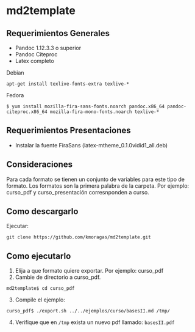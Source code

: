 # md2template

## Requerimientos Generales

- Pandoc 1.12.3.3 o superior
- Pandoc Citeproc
- Latex completo

Debian
```
apt-get install texlive-fonts-extra texlive-*
```

Fedora
```
$ yum install mozilla-fira-sans-fonts.noarch pandoc.x86_64 pandoc-citeproc.x86_64 mozilla-fira-mono-fonts.noarch texlive-*
```

## Requerimientos Presentaciones

- Instalar la fuente FiraSans (latex-mtheme_0.1.0vidid1_all.deb)

## Consideraciones

Para cada formato se tienen un conjunto de variables para este tipo de formato. Los formatos son la primera palabra de la carpeta. Por ejemplo: curso_pdf y curso_presentación corresnponden a curso. 

## Como descargarlo

Ejecutar:

```
git clone https://github.com/kmoragas/md2template.git
```


## Como ejecutarlo

1. Elija a que formato quiere exportar. Por ejemplo: curso_pdf
2. Cambie de directorio a curso_pdf. 
```
md2template$ cd curso_pdf
```

3. Compile el ejemplo:
```
curso_pdf$ ./export.sh ../../ejemplos/curso/basesII.md /tmp/
```

4. Verifique que en `/tmp` exista un nuevo pdf llamado: `basesII.pdf`

